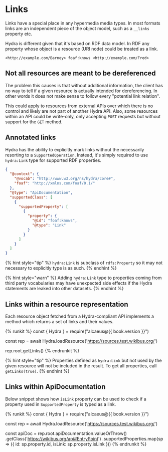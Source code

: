 # Links

Links have a special place in any hypermedia media types. In most formats links are an independent
piece of the object model, such as a `__links` property etc.

Hydra is different given that it's based on RDF data model. In RDF any property whose object is
a resource (URI node) could be treated as a link.

```
<http://example.com/Barney> foaf:knows <http://example.com/Fred>
``` 

## Not all resources are meant to be dereferenced

The problem this causes is that without additional information, the client has no way to tell
if a given resource is actually intended for dereferencing. In other words it does not make sense
to follow every "potential link relation".

This could apply to resources from external APIs over which there is no control and likely are
not part of another Hydra API. Also, some resources within an API could be write-only, only accepting
`POST` requests but without support for the `GET` method.

## Annotated links

Hydra has the ability to explicitly mark links without the necessarily resorting to a `SupportedOperation`.
Instead, it's simply required to use `hydra:Link` type for supported RDF properties.

```json
{
  "@context": {
    "@vocab": "http://www.w3.org/ns/hydra/core#",
    "foaf": "http://xmlns.com/foaf/0.1/" 
  },
  "@type": "ApiDocumentation",
  "supportedClass": [
    {
      "supportedProperty": [
        {
          "property": {
            "@id": "foaf:knows",
            "@type": "Link"
          }
        }
      ]
    }
  ]
}
```

{% hint style="tip" %}
`hydra:Link` is subclass of `rdfs:Property` so it may not necessary to explicitly type is as such.
{% endhint %}

{% hint style="warn" %}
Adding `hydra:Link` type to properties coming from third party vocabularies may have unexpected side
effects if the Hydra statements are leaked into other datasets.
{% endhint %}

## Links within a resource representation

Each resource object fetched from a Hydra-compliant API implements a method
which returns a set of links and their values.

{% runkit %}
const { Hydra } = require("alcaeus@{{ book.version }}")

const rep = await Hydra.loadResource('https://sources.test.wikibus.org/')

rep.root.getLinks()
{% endrunkit %}

{% hint style="tip" %}
Properties defined as `hydra:Link` but not used by the given resource will not be included in the result.
To get all properties, call `getLinks(true)`.
{% endhint %}


## Links within ApiDocumentation

Below snippet shows how `isLink` property can be used to check if a property used
in `SupportedProperty` is typed as a link. 

{% runkit %}
const { Hydra } = require("alcaeus@{{ book.version }}")

const rep = await Hydra.loadResource('https://sources.test.wikibus.org/')

const apiDoc = rep.root.apiDocumentation.valueOrThrow()
  .getClass('https://wikibus.org/api#EntryPoint')
  .supportedProperties.map(sp => ({
    id: sp.property.id, isLink: sp.property.isLink
  }))
{% endrunkit %}
